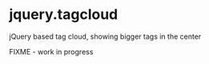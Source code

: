 # jquery.tagcloud
jQuery based tag cloud, showing bigger tags in the center

FIXME - work in progress
